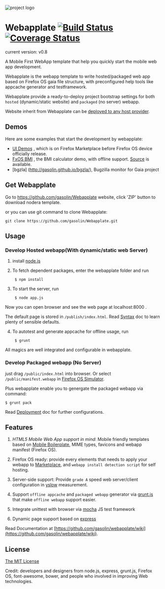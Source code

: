 ![project logo](https://raw.github.com/gasolin/webapplate/master/public/style/icons/icon128.png) 

# Webapplate [![Build Status](https://travis-ci.org/gasolin/webapplate.png)](https://travis-ci.org/gasolin/webapplate) [![Coverage Status](https://coveralls.io/repos/gasolin/webapplate/badge.png?branch=master)](https://coveralls.io/r/gasolin/webapplate?branch=master)

current version: v0.8

A Mobile First WebApp template that help you quickly start the mobile web app development. 

Webapplate is the webapp template to write hosted/packaged web app based on Firefox OS gaia file structure,
with preconfigured help tools like appcache generator and testframework.

Webapplate provide a ready-to-deploy project bootstrap settings for both `hosted` (dynamic/static website) and `packaged` (no server) webapp.

Website inherit from Webapplate can be [deployed to any host provider](https://github.com/gasolin/webapplate/wiki/Deployment).


## Demos

Here are some examples that start the development by webapplate:

* [UI Demos](https://marketplace.firefox.com/app/ui-demos/) , which is on Firefox Marketplace before Firefox OS device officially release.
* [FxOS BMI](http://gasolin.github.io/fxosbmi/public/index.html) , the BMI calculator demo, with offline support. [Source](https://github.com/gasolin/fxosbmi) is available.
* [bgzla] (http://gasolin.github.io/bgzla/), Bugzilla monitor for Gaia project


## Get Webapplate

Go to https://github.com/gasolin/Webapplate website, click 'ZIP' button to download nodera template.

or you can use git command to clone Webapplate:

    git clone https://github.com/gasolin/Webapplate.git


## Usage

### Develop Hosted webapp(With dynamic/static web Server)

1. install [node.js](http://www.nodejs.org)

2. To fetch dependent packages, enter the webapplate folder and run

        $ npm install

3. To start the server, run

        $ node app.js

  Now you can open browser and see the web page at localhost:8000 .

  The default page is stored in `/publish/index.html`. Read [Syntax](https://github.com/gasolin/webapplate/wiki/Syntax) doc to learn plenty of sensible defaults.

4. To autotest and generate appcache for offline usage, run

        $ grunt

All magics are well integrated and configurable in webapplate.


### Develop Packaged webapp (No Server)

just drag `/public/index.html` into browser. Or select `/public/manifest.webapp` in [Firefox OS Simulator](https://developer.mozilla.org/en-US/docs/Tools/Firefox_OS_Simulator).

Plus webapplate enable you to genergate the packaged webapp via command:

    $ grunt pack

Read [Deployment](https://github.com/gasolin/webapplate/wiki/Deployment#3-packaged-webapp) doc for further configurations.


## Features

1. *HTML5 Mobile Web App support in mind*: Mobile friendly templates based on [Mobile Boilerplate](https://github.com/h5bp/mobile-boilerplate), MIME types, favicons and webapp manifest (Firefox OS).

2. Firefox OS ready: provide every elements that needs to apply your webapp to [Marketplace](http://marketplace.firefox.com/), and `webapp install detection script` for self hosting.

3. Server-side support: Provide `grade A` speed web server/client configuration in [yslow](http://developer.yahoo.com/yslow/) measurement.

4. Support `offline appcache` and `packaged webapp` generator via [grunt.js](https://github.com/gunta/grunt-manifest) that make `offline webapp` support easier.

5. Integrate unittest with browser via [mocha](http://mochajs.org/) JS test framework

6. Dynamic page support based on [express](http://www.expressjs.com)


Read Documentation at [https://github.com/gasolin/webapplate/wiki](https://github.com/gasolin/webapplate/wiki).


## License

[The MIT License](http://opensource.org/licenses/MIT)

Credit: developers and designers from node.js, express, grunt.js, Firefox OS, font-awesome, bower, and people who involved in improving Web technologies.
